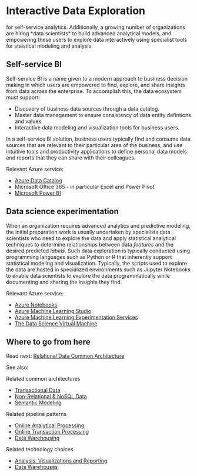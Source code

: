 # Interactive Data Exploration
<!--No "In this article" necessary for this one?>
In many corporate business intelligence (BI) solutions, reports and semantic models for analysis are created by BI specialists and managed centrally. However, increasingly organizations are seeking to empower users to make data-driven decisions by providing access to it<!--not completely sure what it refers to here? The data? maybe say, "that data" normally I don't like to be repetitive, but I think it would help here.--> for self-service analytics. Additionally, a growing number of organizations are hiring *data scientists* to build advanced analytical models, and empowering these users to explore data interactively using specialist tools for staistical modeling and analysis.

## Self-service BI
Self-service BI is a name given to a modern approach to business decision making in which users are empowered to find, explore, and share insights from data across the enterprise. To accomplish this, the data ecosystem must support:
* Discovery of business data sources through a data catalog.
* Master data management to ensure consistency of data entity defintions and values.
* Interactive data modeling and visualization tools for business users.

In a self-service BI solution, business users typically find and consume data sources that are relevant to their particular area of the business, and use intuitive tools and productivity applications to define personal data models and reports that they can share with their colleagues.

Relevant Azure service:
- [Azure Data Catalog](https://docs.microsoft.com/azure/data-catalog/data-catalog-what-is-data-catalog)
- Microsoft Office 365 - in particular Excel and Power Pivot
- [Microsoft Power BI](https://powerbi.microsoft.com/)

## Data science experimentation
When an organization requires advanced analytics and predictive modeling, the initial preparation work is usually undertaken by specialists data scientists who need to explore the data and apply statistical analytical techniques to determine relationships between data *features* and the desired predicted *labels*. Such data exploration is typically conducted using programming languages such as Python or R that inherently support statistical modeling and visualization. Typically, the scripts used to explore the data are hosted in specialized environments such as Jupyter Notebooks to enable data scientists to explore the data programmatically while documenting and sharing the insights they find.

Relevant Azure service:  
- [Azure Notebooks](https://notebooks.azure.com/)
- [Azure Machine Learning Studio](https://docs.microsoft.com/azure/machine-learning/studio/what-is-ml-studio)
- [Azure Machine Learning Experimentation Services](https://docs.microsoft.com/azure/machine-learning/preview/experimentation-service-configuration)
- [The Data Science Virtual Machine](https://docs.microsoft.com/azure/machine-learning/data-science-virtual-machine/overview)

## Where to go from here

Read next: [Relational Data Common Architecture](./relational-data.md)

See also:

Related common architectures
- [Transactional Data](./transactional-data.md)
- [Non-Relational & NoSQL Data](./non-relational-data.md)
- [Semantic Modeling](./semantic-modeling.md)

Related pipeline patterns
- [Online Analytical Processing](../pipeline-patterns/online-analytical-processing.md)
- [Online Transaction Processing](../pipeline-patterns/online-transaction-processing.md)
- [Data Warehousing](../pipeline-patterns/data-warehousing.md)

Related technology choices
- [Analysis, Visualizations and Reporting](../technology-choices/analysis-visualizations-reporting.md)
- [Data Warehouses](../technology-choices/data-warehouses.md)